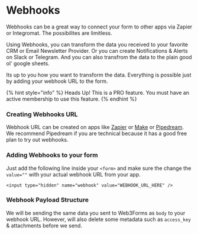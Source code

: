 # Webhooks

Webhooks can be a great way to connect your form to other apps via Zapier or Integromat. The possibilites are limitless.&#x20;

Using Webhooks, you can transform the data you received to your favorite CRM or Email Newsletter Provider. Or you can create Notifications & Alerts on Slack or Telegram. And you can also transfrom the data to the plain good ol' google sheets.&#x20;

Its up to you how you want to transform the data. Everything is possible just by adding your webhook URL to the form.&#x20;

{% hint style="info" %}
Heads Up! This is a PRO feature. You must have an active membership to use this feature.
{% endhint %}

### Creating Webhooks URL

Webhook URL can be created on apps like [Zapier](https://zapier.com/) or [Make](https://www.make.com/) or [Pipedream](https://pipedream.com/). We recommend Pipedream if you are technical because it has a good free plan to try out webhooks.&#x20;

### Adding Webhooks to your form

Just add the following line inside your `<form>` and make sure the change the `value=""` with your actual webhook URL from your app.&#x20;

```markup
<input type="hidden" name="webhook" value="WEBHOOK_URL_HERE" />
```

### Webhook Payload Structure

We will be sending the same data you sent to Web3Forms as `body` to your webhook URL. However, will also delete some metadata such as `access_key` & attachments before we send.&#x20;
